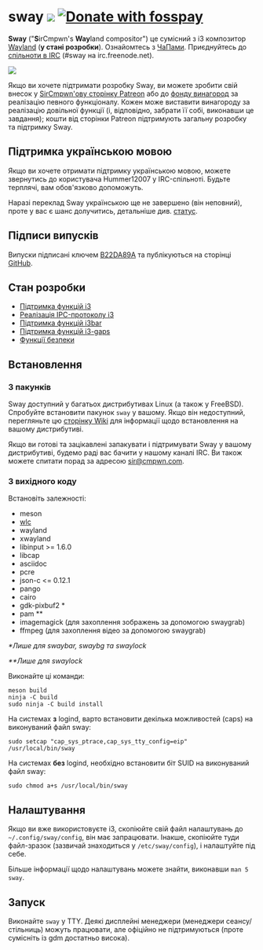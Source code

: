 # sway [![](https://api.travis-ci.org/swaywm/sway.svg)](https://travis-ci.org/swaywm/sway) [![Donate with fosspay](https://drewdevault.com/donate/static/donate-with-fosspay.png)](https://drewdevault.com/donate?project=4)

**Sway** ("**S**irCmpwn's **Way**land compositor") це сумісний з i3 композитор
[Wayland](http://wayland.freedesktop.org/) (**у стані розробки**).
Ознайомтесь з [ЧаПами](https://github.com/swaywm/sway/wiki).
Приєднуйтесь до [спільноти в IRC](http://webchat.freenode.net/?channels=sway&uio=d4)
(#sway на irc.freenode.net).

[![](https://sr.ht/ICd5.png)](https://sr.ht/ICd5.png)

Якщо ви хочете підтримати розробку Sway, ви можете зробити свій внесок у
[SirCmpwn'ову сторінку Patreon](https://patreon.com/sircmpwn) або до
[фонду винагород](https://github.com/swaywm/sway/issues/986) за реалізацію
певного функціоналу.
Кожен може виставити винагороду за реалізацію довільної функції
(і, відповідно, забрати її собі, виконавши це завдання);
кошти від сторінки Patreon підтримують загальну розробку та підтримку Sway.

## Підтримка українською мовою

Якщо ви хочете отримати підтримку українською мовою, можете звернутись до користувача
Hummer12007 у IRC-спільноті. Будьте терплячі, вам обов'язково допоможуть.

Наразі переклад Sway українською ще не завершено (він неповний), проте у вас є шанс долучитись,
детальніше див. [статус](https://github.com/swaywm/sway/issues/1318#issuecomment-322277382).

## Підписи випусків

Випуски підписані ключем [B22DA89A](http://pgp.mit.edu/pks/lookup?op=vindex&search=0x52CB6609B22DA89A)
та публікуються на сторінці [GitHub](https://github.com/swaywm/sway/releases).

## Стан розробки

- [Підтримка функцій i3](https://github.com/swaywm/sway/issues/2)
- [Реалізація IPC-протоколу i3](https://github.com/swaywm/sway/issues/98)
- [Підтримка функцій i3bar](https://github.com/swaywm/sway/issues/343)
- [Підтримка функцій i3-gaps](https://github.com/swaywm/sway/issues/307)
- [Функції безпеки](https://github.com/swaywm/sway/issues/984)

## Встановлення

### З пакунків

Sway доступний у багатьох дистрибутивах Linux (а також у FreeBSD).
Спробуйте встановити пакунок `sway` у вашому.
Якщо він недоступний, перегляньте цю [сторінку Wiki](https://github.com/swaywm/sway/wiki/Unsupported-packages)
для інформації щодо встановлення на вашому дистрибутиві.

Якщо ви готові та зацікавлені запакувати і підтримувати Sway у вашому
дистрибутиві, будемо раді вас бачити у нашому каналі IRC. Ви також можете
спитати порад за адресою sir@cmpwn.com.

### З вихідного коду

Встановіть залежності:

* meson
* [wlc](https://github.com/Cloudef/wlc)
* wayland
* xwayland
* libinput >= 1.6.0
* libcap
* asciidoc
* pcre
* json-c <= 0.12.1
* pango
* cairo
* gdk-pixbuf2 *
* pam **
* imagemagick (для захоплення зображень за допомогою swaygrab)
* ffmpeg (для захоплення відео за допомогою swaygrab)

_\*Лише для swaybar, swaybg та swaylock_

_\*\*Лише для swaylock_

Виконайте ці команди:

    meson build
    ninja -C build
    sudo ninja -C build install

На системах **з** logind, варто встановити декілька можливостей (caps)
на виконуваний файл sway:

    sudo setcap "cap_sys_ptrace,cap_sys_tty_config=eip" /usr/local/bin/sway

На системах **без** logind, необхідно встановити біт SUID на виконуваний файл sway:

    sudo chmod a+s /usr/local/bin/sway

## Налаштування

Якщо ви вже використовуєте i3, скопіюйте свій файл налаштувань
до `~/.config/sway/config`, він має запрацювати. Інакше, скопіюйте
туди файл-зразок (зазвичай знаходиться у `/etc/sway/config`), і налаштуйте під себе.

Більше інформації щодо налаштувань можете знайти, виконавши `man 5 sway`.

## Запуск

Виконайте `sway` у TTY. Деякі дисплейні менеджери (менеджери сеансу/стільниць)
можуть працювати, але офіційно не підтримуються (проте сумісніть із gdm достатньо висока).
